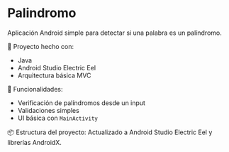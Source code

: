 # Palindromo

Aplicación Android simple para detectar si una palabra es un palíndromo.

📱 Proyecto hecho con:
- Java
- Android Studio Electric Eel
- Arquitectura básica MVC

🔧 Funcionalidades:
- Verificación de palíndromos desde un input
- Validaciones simples
- UI básica con `MainActivity`

📦 Estructura del proyecto:
Actualizado a Android Studio Electric Eel y librerías AndroidX.
